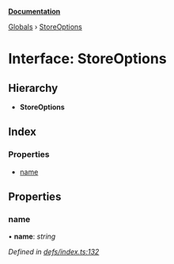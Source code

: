 **[Documentation](../README.md)**

[Globals](../README.md) › [StoreOptions](storeoptions.md)

# Interface: StoreOptions

## Hierarchy

* **StoreOptions**

## Index

### Properties

* [name](storeoptions.md#name)

## Properties

###  name

• **name**: *string*

*Defined in [defs/index.ts:132](https://github.com/badbatch/cachemap/blob/cb2a149/packages/core/src/defs/index.ts#L132)*